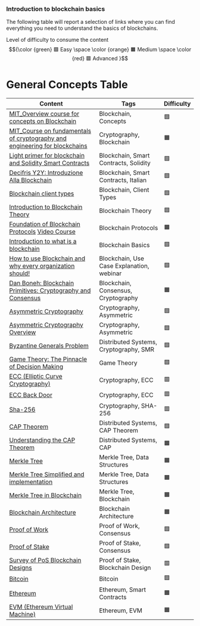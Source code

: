 ### Introduction to blockchain basics

The following table will report a selection of links where you can find everything you need to understand the basics of blockchains.



Level of difficulty to consume the content $${\color {green} 🟩 Easy  \space \color {orange} 🟧 Medium \space \color {red} 🟥 Advanced }$$







# General Concepts Table

| Content                                                                                                  | Tags                                      | Difficulty |
| -------------------------------------------------------------------------------------------------------- | ----------------------------------------- | ---------- |
| [MIT_Overview course for concepts on Blockchain](https://ocw.mit.edu/courses/15-s12-blockchain-and-money-fall-2018/video_galleries/video-lectures/)  | Blockchain, Concepts                      | 🟩 |
| [MIT_Course on fundamentals of cryptography and engineering for blockchains](https://ocw.mit.edu/courses/mas-s62-cryptocurrency-engineering-and-design-spring-2018/video_galleries/lecture-videos/) | Cryptography, Blockchain                  | 🟧 |
| [Light primer for blockchain and Solidity Smart Contracts](https://www.blockchainworkbench.com/)          | Blockchain, Smart Contracts, Solidity     | 🟩 |
| [Decifris Y2Y: Introduzione Alla Blockchain](https://www.youtube.com/watch?v=FkRYxNQoN_c)| Blockchain, Smart Contracts, Italian | 🟩 |
| [Blockchain client types](https://www.coinbase.com/it/developer-platform/discover/dev-foundations/blockchain-client-types)  | Blockchain, Client Types                  | 🟩 |
| [Introduction to Blockchain Theory](https://www.udemy.com/course/blockchain-theory-101/)                  | Blockchain Theory                         | 🟩 |
| [Foundation of Blockchain Protocols](https://timroughgarden.org/notes.html) [Video Course](https://www.youtube.com/watch?v=KNJGPI0fuFA&list=PLEGCF-WLh2RLOHv_xUGLqRts_9JxrckiA)                     | Blockchain Protocols                      | 🟧 |
| [Introduction to what is a blockchain](https://developer.algorand.org/docs/get-started/basics/what_is_blockchain/) | Blockchain Basics                         | 🟩 |
| [How to use Blockchain and why every organization should!](https://www.youtube.com/watch?v=3oYAUeD92jg) | Blockchain, Use Case Explanation, webinar | 🟩 |
| [Dan Boneh: Blockchain Primitives: Cryptography and Consensus](https://www.youtube.com/watch?v=7Cu8KQmUhu0) | Blockchain, Consensus, Cryptography | 🟧 |
| [Asymmetric Cryptography](https://www.youtube.com/watch?v=AQDCe585Lnc)                             | Cryptography, Asymmetric                  | 🟩 |
| [Asymmetric Cryptography Overview](https://www.youtube.com/watch?v=dCvB-mhkT0w)                             | Cryptography, Asymmetric                  | 🟩 |
| [Byzantine Generals Problem](https://www.youtube.com/watch?v=dfsRQyYXOsQ)                         | Distributed Systems, Cryptography, SMR | 🟩  |
| [Game Theory: The Pinnacle of Decision Making](https://www.youtube.com/watch?v=7szPBZxBIg4) | Game Theory | 🟩 |
| [ECC (Elliptic Curve Cryptography)](https://www.youtube.com/watch?v=vQ1-bQ4Jt5U)                | Cryptography, ECC                         | 🟥 |
| [ECC Back Door](https://www.youtube.com/watch?v=nybVFJVXbww)                                    | Cryptography, ECC                         | 🟥 |
| [Sha-256](https://www.youtube.com/watch?v=orIgy2MjqrA)                                          | Cryptography, SHA-256                     | 🟥 |
| [CAP Theorem](https://www.ibm.com/it-it/topics/cap-theorem)                                        | Distributed Systems, CAP Theorem          | 🟩 |
| [Understanding the CAP Theorem](https://medium.com/@ngneha090/understanding-the-cap-theorem-balancing-consistency-availability-and-partition-cb11c2b97e2b) | Distributed Systems, CAP |  🟧 |
| [Merkle Tree](https://it.wikipedia.org/wiki/Albero_di_Merkle)                                             | Merkle Tree, Data Structures              | 🟧 |
| [Merkle Tree Simplified and implementation](https://medium.com/coinmonks/merkle-tree-a-simple-explanation-and-implementation-48903442bc08)  | Merkle Tree, Data Structures | 🟧 |
| [Merkle Tree in Blockchain](https://www.youtube.com/watch?v=fB41w3JcR7U)                                  | Merkle Tree, Blockchain                   | 🟧 |
| [Blockchain Architecture](https://www.youtube.com/watch?v=Wba_ZvpaJkk)                                    | Blockchain Architecture                   | 🟧 |
| [Proof of Work](https://www.youtube.com/watch?v=XLcWy1uV8YM)                                              | Proof of Work, Consensus                  | 🟩 |
| [Proof of Stake](https://www.youtube.com/watch?v=M3EFi_POhps)                                              | Proof of Stake, Consensus                 | 🟩 |
| [Survey of PoS Blockchain Designs](https://www.youtube.com/watch?v=mZ-Ya7NRDxM)                 | Proof of Stake, Blockchain Design         | 🟥 |
| [Bitcoin](https://www.youtube.com/watch?v=bBC-nXj3Ng4&pp=ygUVbWVya2xlIHRyZWUgZXhwbGFpbmVk)                | Bitcoin                                   | 🟩 |
| [Ethereum](https://www.youtube.com/watch?v=jxLkbJozKbY)                                                   | Ethereum, Smart Contracts                 | 🟧 |
| [EVM (Ethereum Virtual Machine)](https://www.youtube.com/watch?v=sTOcqS4msoU)                             | Ethereum, EVM                             | 🟧 |

